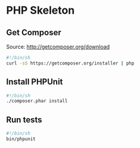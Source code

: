 # PHP Skeleton

## Get Composer

Source: http://getcomposer.org/download

```sh
#!/bin/sh
curl -sS https://getcomposer.org/installer | php
```

## Install PHPUnit

```sh
#!/bin/sh
./composer.phar install
```

## Run tests

```sh
#!/bin/sh
bin/phpunit
```

